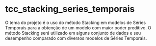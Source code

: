 # tcc_stacking_series_temporais
O tema do projeto é o uso do método Stacking em modelos de Séries Temporais para a obtenção de um modelo com maior poder preditivo. O método Stacking será utilizado em alguns conjunto de dados e seu desempenho comparado com diversos modelos de Séries Temporais.





